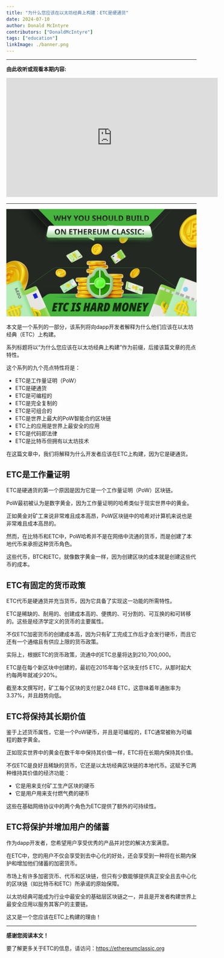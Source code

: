 ```yaml
---
title: "为什么您应该在以太坊经典上构建：ETC是硬通货"
date: 2024-07-10
author: Donald McIntyre
contributors: ["DonaldMcIntyre"]
tags: ["education"]
linkImage: ./banner.png
---
```


---
**由此收听或观看本期内容:**

<iframe width="560" height="315" src="https://www.youtube.com/embed/5wizIsM3zSo" title="YouTube video player" frameborder="0" allow="accelerometer; autoplay; clipboard-write; encrypted-media; gyroscope; picture-in-picture; web-share" allowfullscreen></iframe>

---

![](./banner.png)

本文是一个系列的一部分，该系列将向dapp开发者解释为什么他们应该在以太坊经典（ETC）上构建。

系列标题将以“为什么您应该在以太坊经典上构建”作为前缀，后接该篇文章的亮点特性。

这个系列的九个亮点特性将是：

- ETC是工作量证明（PoW）
- ETC是硬通货
- ETC是可编程的
- ETC是完全复制的
- ETC是可组合的
- ETC是世界上最大的PoW智能合约区块链
- ETC上的应用是世界上最安全的应用
- ETC是代码即法律
- ETC是比特币但拥有以太坊技术

在这篇文章中，我们将解释为什么开发者应该在ETC上构建，因为它是硬通货。

## ETC是工作量证明

ETC是硬通货的第一个原因是因为它是一个工作量证明（PoW）区块链。

PoW最初被认为是数字黄金，因为工作量证明的哈希类似于现实世界中的黄金。

正如黄金对矿工来说非常难且成本高昂，PoW区块链中的哈希对计算机来说也是非常难且成本高昂的。

然而，在比特币和ETC中，PoW哈希并不是在网络中流通的货币，而是创建了本地代币来承担这种货币角色。

这些代币，BTC和ETC，就像数字黄金一样，因为创建区块的成本就是创建这些代币的成本。

## ETC有固定的货币政策

ETC代币是硬通货并充当货币，因为它具备了实现这一功能的所需特性。

ETC是稀缺的、耐用的、创建成本高的、便携的、可分割的、可互换的和可转移的。这些是经济学定义的货币的主要属性。

不仅ETC加密货币的创建成本高，因为只有矿工完成工作后才会发行硬币，而且它还有一个通缩且有供应上限的货币政策。

实际上，根据ETC的货币政策，流通中的ETC总量将达到210,700,000。

ETC是在每个新区块中创建的，最初在2015年每个区块支付5 ETC，从那时起大约每两年就减少20%。

截至本文撰写时，矿工每个区块的支付是2.048 ETC，这意味着年通胀率为3.37%，并且趋势向低。

## ETC将保持其长期价值

鉴于上述货币属性，它是一个PoW硬币，并且是可编程的，ETC通常被称为可编程的数字黄金。

正如现实世界中的黄金在数千年中保持其价值一样，ETC将在长期内保持其价值。

不仅ETC是良好且稀缺的货币，它还是以太坊经典区块链的本地代币。这赋予它两种维持其价值的经济功能：

- 它是用来支付矿工生产区块的硬币
- 它是用户用来支付燃气费的硬币

这些在基础网络协议中的两个角色为ETC提供了额外的可持续性。

## ETC将保护并增加用户的储蓄

作为dapp开发者，您希望用户享受优秀的产品并对您的解决方案满意。

在ETC中，您的用户不仅会享受到去中心化的好处，还会享受到一种将在长期内保护和增加他们储蓄的加密货币。

市场上有许多加密货币、代币和区块链，但只有少数能够提供真正安全且去中心化的区块链（如比特币和ETC）所承诺的原始保障。

以太坊经典可能成为行业中最安全的基础层区块链之一，并且是开发者构建世界上最安全应用以服务其客户的主要链。

这又是一个您应该在ETC上构建的理由！

---

**感谢您阅读本文！**

要了解更多关于ETC的信息，请访问：https://ethereumclassic.org
